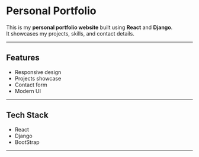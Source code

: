 # Personal Portfolio 

This is my **personal portfolio website** built using **React** and **Django**.  
It showcases my projects, skills, and contact details.  

---

##  Features
- Responsive design  
- Projects showcase  
- Contact form  
- Modern UI  

---

##  Tech Stack
- React  
- Django 
- BootStrap

---

 
